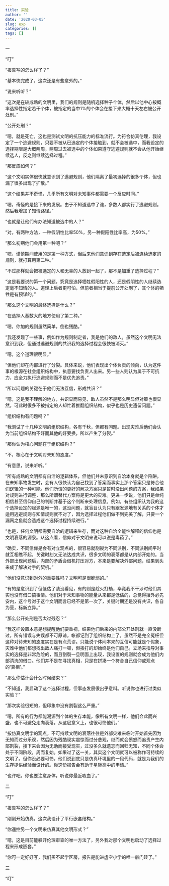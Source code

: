 ```yaml
---
title: 实验
author: ''
date: '2020-03-05'
slug: exp
categories: []
tags: []
---
```


一

“叮”

“报告写的怎么样了？”

“基本快完成了，这次还是有些意外的。”

“说来听听？”

“这次是在较成熟的文明里，我们的规则是随机选择种子个体，然后以他中心按概率选择性指定若干个体，被指定的当中1%的个体会在接下来大概十天左右被公开处刑。”

“公开处刑？”

“嗯，就是死亡，这也是测试文明的抗压能力的标准流行。为符合仿真伦理，我设定了一个逃避规则，只要不被从已选定的个体接触到，就不会被选中，而我设定的选择期限是大概两周，两周过去被选中的个体如果遵守逃避规则就不会从他开始继续选人，反之则继续选择过程。”

“那反应如何？”

“这个文明实体很快就意识到了逃避规则，他们隔离了最初选择的很多个体，但也漏了很多出现了扩散。”

“这个结果并不奇怪，几乎所有文明对未知事件都需要一个反应时间。”

“嗯，奇怪的是接下来的发展。由于不知道选中了谁，多数人都实行了逃避规则。然后我增加了知情路径。”

“也就是让他们有办法知道被选中的人？”

“对。有两种方法，一种假阴性比率50%，另一种假阳性比率高，为50%。”

“那么初期他们会用第一种吧？”

“嗯，谨慎期间使用的是第一种方式，但后来他们意识到存在选定后被连续选定的规则，就打算用第二种。”

“不过那样就会把被选定的人和无辜的人放到一起了，那不是加重了选择过程？”

“这是我要说的第一个问题，究竟是选择牺牲假阳性的人，还是假阴性的人继续选定毫不知情的人。道理上后者更可怕，但前者相当于提前公开处刑了，其个体的牺牲是有预谋的。”

“那么这个文明的最终选择是什么？”

“在选择人基数大的地方使用了第二种。”

“嗯，你加的规则虽然简单，倒也残酷。”

“我还发现了一些事，例如作为规则制定者，我是他们的敌人，虽然这个文明无法意识到我，但通过逃避规则的共识我的选择过程会很快被消灭。”

“嗯，这个道理很明显。”

“但他们却在内部进行了分裂。具体来说，他们表现出个体负责的倾向，认为这件事的根源在社会组织结构中，执意要找负责人出来。另一些人则认为属于不可抗力，应全力执行逃避规则而不是优先追责。”

“所以问题的关键在于他们无法互信，形成共识？”

“嗯，这是我不理解的地方，共识显而易见，敌人虽然不是那么明显但对策也很显然，可此时很多不被指定的人却忙着推翻组织结构，似乎也是历史遗留问题。”

“组织结构有问题吗？”

“我测试了十几种文明的组织结构，各有千秋，但都有问题。出现灾难后他们会认为当前组织结构不好而其他的好要换，所以产生了分裂。”

“那你认为核心问题在于组织结构？”

“不，核心在于文明对未知的态度。”

“有意思，说来听听。”

“所有成熟的文明都有自洽的逻辑体系，但他们并未意识到自洽本身就是个陷阱。在未知事物发生时，会有人很快认为自己找到了答案而事实上那个答案只是符合他们逻辑的一种可能。他们所谓的更好的解决方案只是暂时没出问题的方案，我如果对规则进行调整，那么所谓替代方案将是更大的灾难。更进一步说，他们只是单纯相信甚至信仰自己的判断并基于这个判断来处理信息。例如，有些组织认为我的这个选择设定的起源是唯一的，这没问题，就盲目认为只有跟发源地有关系的个体才适用逃避规则与知情规则就不对了，因为选择过程他们做不到完美了解，只要一个漏网之鱼就会造成这个选择过程持续进行。”

“也是，任何文明都需要自洽的逻辑来生存，而对这种自洽全能性解释的信仰也是文明衰落的源泉。从这点看，信仰对于文明来说可以说是毒药了。”

“确实，不同信仰是会有对立观点的，很容易就割裂为不同派别，不同派别间平时就互相瞧不起，关键时刻又无法达成共识，很多文明的衰落都是从内部开始的。当外部出现问题后，内部的矛盾会借机打压对方，本来是要解决外部问题，结果到头来成了解决对手的契机。”

“他们没意识到对外的重要性吗？文明可是很脆弱的。”

“有的是意识到了但低估了装没看见，有的则是趁火打劫，毕竟我不干涉时他们其实也没有借口搞事情。他们对于未知事物的能量从来都是低估的，总觉得攘外必先安内，这个亏对于这个文明而言已经不是第一次了，关键时期还是没有共识，各自为营，标新立异。”

“那么公开处刑是否太过残忍？”

“我这样设置本意是想提醒他们要重视，结果他们后来的内部公开处刑就一直没断过，所有错误与失误都不可原谅，帐都记到了组织结构上了，虽然不是完全冤枉但这种对待未知的态度实在是有点荒谬。只能说个体间本来的互信可能就是个假象，灾难中他们都想找出敌人痛打一顿，但挨打的却始终是他们自己。立场来指导对事实的选择是非常危险的，而且割裂一旦明面上出现，我设置的规则就会成为他们内部清洗的借口。他们并不是在寻找真相，只是在拼凑一个符合自己信仰或观点的‘真相’。”

“那么你估计会什么时候结束？”

“不知道，我启动了这个选择过程，但事态发展很出乎意料。听说你也进行过类似实验？”

“那次实验很短的，但印象中没有割裂这么严重。”

“嗯，所有的行为都能溯源到个体的生存本能，像所有文明一样，他们会此而兴盛，也不可避免走向衰落。从这层意义上，也很可怜他们。”

“按仿真文明学的观点，不可持续文明的衰落往往是外部灾难来临时开始首先因为无知而过分乐观，然后因为残酷现实震惊而过分悲观，继而就会愤怒而追责产生内部割裂，接下来会因为无助而接受现实，过没多久就遗忘而回归无知，不同个体会处于不同阶段，周而复始。如果过了这一关，其实这个文明就可以被称作可持续的文明了。但你没必要可怜，他们说到底只是仿真环境里的一段代码，就是为我们的生存提供经验而设计的。你这份报告会有助于星际高中的申请。”

“也许吧。你也要注意身体，听说你最近咳血了。”

二

“叮”

“报告写的怎么样了？”

“刚刚开始仿真，这次我设计了平行嵌套结构。”

“你遥控另一个文明来仿真其他文明形式？”

“嗯，这是目前能躲开伦理审查的唯一方法了，另外我对那个文明也启动了选择过程来形成嵌套。”

“你可一定好好写，我们买不起学区房，报告是能进虚空小学的唯一敲门砖了。”

三

“叮”
